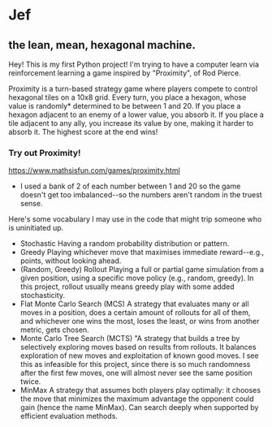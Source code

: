 # Jef
## the lean, mean, hexagonal machine.

Hey! This is my first Python project! I'm trying to have a computer learn via reinforcement learning a game inspired by "Proximity", of Rod Pierce. 

Proximity is a turn-based strategy game where players compete to control hexagonal tiles on a 10x8 grid. Every turn, you place a hexagon, whose value is randomly* determined to be between 1 and 20. If you place a hexagon adjacent to an enemy of a lower value, you absorb it. If you place a tile adjacent to any ally, you increase its value by one, making it harder to absorb it. The highest score at the end wins!



### Try out Proximity!
https://www.mathsisfun.com/games/proximity.html

* I used a bank of 2 of each number between 1 and 20 so the game doesn't get too imbalanced--so the numbers aren't random in the truest sense. 


Here's some vocabulary I may use in the code that might trip someone who is uninitiated up.

* Stochastic
Having a random probability distribution or pattern.
* Greedy
Playing whichever move that maximises immediate reward--e.g., points, without looking ahead.
* (Random, Greedy) Rollout
Playing a full or partial game simulation from a given position, using a specific move policy (e.g., random, greedy). In this project, rollout usually means greedy play with some added stochasticity.
* Flat Monte Carlo Search (MCS)
A strategy that evaluates many or all moves in a position, does a certain amount of rollouts for all of them, and whichever one wins the most, loses the least, or wins from another metric, gets chosen.
* Monte Carlo Tree Search (MCTS)
"A strategy that builds a tree by selectively exploring moves based on results from rollouts. It balances exploration of new moves and exploitation of known good moves. I see this as infeasible for this project, since there is so much randomness after the first few moves, one will almost never see the same position twice.
* MinMax
A strategy that assumes both players play optimally: it chooses the move that minimizes the maximum advantage the opponent could gain (hence the name MinMax). Can search deeply when supported by efficient evaluation methods.
